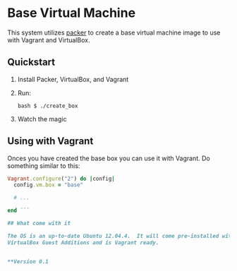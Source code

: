 # Base Virtual Machine

This system utilizes [packer](http://packer.io) to create a base virtual
machine image to use with Vagrant and VirtualBox.

## Quickstart

1. Install Packer, VirtualBox, and Vagrant
1. Run:

    ```bash $ ./create_box ```
1. Watch the magic

## Using with Vagrant

Onces you have created the base box you can use it with Vagrant.  Do something
similar to this:

```ruby
Vagrant.configure("2") do |config|
  config.vm.box = "base"

  # ...

end ```

## What come with it

The OS is an up-to-date Ubuntu 12.04.4.  It will come pre-installed with
VirtualBox Guest Additions and is Vagrant ready.


**Version 0.1

